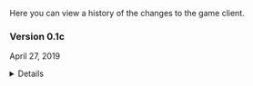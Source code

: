 Here you can view a history of the changes to the game client.

### Version 0.1c
April 27, 2019
<details><summary>Details</summary>
<p>
  
```
A list of changes will appear here.
```
</p>
</details>
